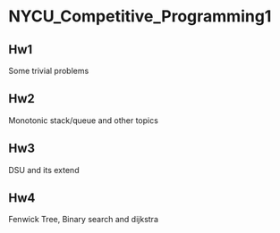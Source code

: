 # NYCU_Competitive_Programming1
## Hw1
Some trivial problems 
## Hw2
Monotonic stack/queue and other topics
## Hw3
DSU and its extend
## Hw4
Fenwick Tree, Binary search and dijkstra
